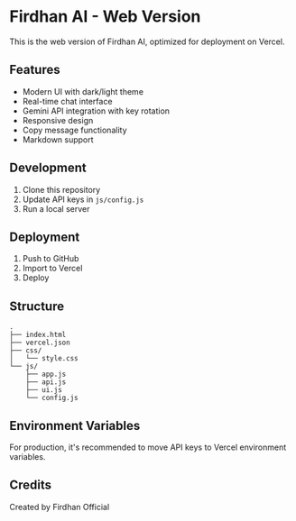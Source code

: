 # Firdhan AI - Web Version

This is the web version of Firdhan AI, optimized for deployment on Vercel.

## Features

- Modern UI with dark/light theme
- Real-time chat interface
- Gemini API integration with key rotation
- Responsive design
- Copy message functionality
- Markdown support

## Development

1. Clone this repository
2. Update API keys in `js/config.js`
3. Run a local server

## Deployment

1. Push to GitHub
2. Import to Vercel
3. Deploy

## Structure

```
.
├── index.html
├── vercel.json
├── css/
│   └── style.css
└── js/
    ├── app.js
    ├── api.js
    ├── ui.js
    └── config.js
```

## Environment Variables

For production, it's recommended to move API keys to Vercel environment variables.

## Credits

Created by Firdhan Official

